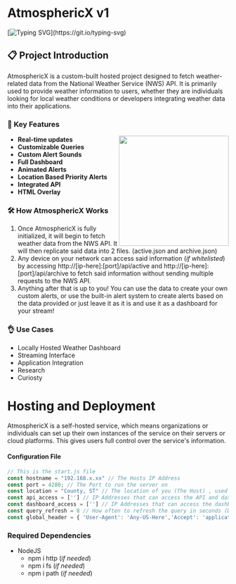 # AtmosphericX v1
[![Typing SVG](https://readme-typing-svg.herokuapp.com?font=Fira+Code&weight=1&duration=2000&pause=1000&color=F70000&width=435&lines=Have+Questions%3F;Feel+free+to+contact+me!)](https://git.io/typing-svg)

## 📋 Project Introduction
AtmosphericX is a custom-built hosted project designed to fetch weather-related data from the National Weather Service (NWS) API. It is primarily used to provide weather information to users, whether they are individuals looking for local weather conditions or developers integrating weather data into their applications.

### 🔑 Key Features
<img align="right" height="250vh" src="https://github.com/K3YOMI/AtmosphericX/assets/54733885/e6cdf44a-ea6e-4acb-9386-e19ed1506507">

 - **Real-time updates**
 - **Customizable Queries**
 - **Custom Alert Sounds**
 - **Full Dashboard**
 - **Animated Alerts**
 - **Location Based Priority Alerts**
 - **Integrated API**
 - **HTML Overlay**


### 🛠️ How AtmosphericX Works

 1. Once AtmosphericX is fully initialized, it will begin to fetch weather data from the NWS API. It will then replicate said data into 2 files. (active.json and archive.json)
 2. Any device on your network can access said information (*if whitelisted*) by accessing http://[ip-here]:[port]/api/active and http://[ip-here]:[port]/api/archive to fetch said information without sending multiple requests to the NWS API.
 3. Anything after that is up to you! You can use the data to create your own custom alerts, or use the built-in alert system to create alerts based on the data provided or just leave it as it is and use it as a dashboard for your stream!

### 👌 Use Cases
- Locally Hosted Weather Dashboard
- Streaming Interface
- Application Integration
- Research
- Curiosty



# Hosting and Deployment
AtmosphericX is a self-hosted service, which means organizations or individuals can set up their own instances of the service on their servers or cloud platforms. This gives users full control over the service's information.

#### Configuration File
```js
// This is the start.js file
const hostname = "192.168.x.xx" // The Hosts IP Address
const port = 4280; // The Port to run the server on
const location = "County, ST" // The location of you (The Host) , used to send private alerts to you during severe weather events.
const api_access = [''] // IP Addresses that can access the API and dashboard. (You can also do a wildcard '*' to allow all IP Addresses to access the API and dashboard.)
const dashboard_access = [''] // IP Addresses that can access the dashboard. (You can also do a wildcard '*' to allow all IP Addresses to access the dashboard.)
const query_refresh = 8 // How often to refresh the query in seconds (Default: 8, seems to be the fastest without getting rate limited)
const global_header = { 'User-Agent': 'Any-US-Here','Accept': 'application/geo+json','Accept-Language': 'en-US'}
```

### Required Dependencies
- NodeJS
  - npm i http (*if needed*)
  - npm i fs (*if needed*)
  - npm i path (*if needed*)






